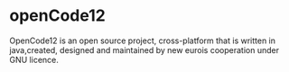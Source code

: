 # openCode12
OpenCode12 is an open source project, cross-platform that is written in java,created, designed and maintained by new eurois cooperation under GNU licence.

